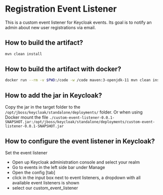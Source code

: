 # Registration Event Listener

This is a custom event listener for Keycloak events. 
Its goal is to notify an admin about new user registrations via email.

## How to build the artifact?

```sh
mvn clean install
```

## How to build the artifact with docker?

```sh
docker run --rm -v $PWD:/code -w /code maven:3-openjdk-11 mvn clean install
```

## How to add the jar in Keycloak?

Copy the jar in the target folder to the `/opt/jboss/keycloak/standalone/deployments/` folder.
Or when using Docker mount the file `./custom-event-listener-0.0.1-SNAPSHOT.jar:/opt/jboss/keycloak/standalone/deployments/custom-event-listener-0.0.1-SNAPSHOT.jar`

## How to configure the event listener in Keycloak?

Set the event listener

* Open up Keycloak administration console and select your realm
* Go to events in the left side bar under Manage
* Open the config [tab]
* click in the input box next to event listeners, a dropdown with all available event listeners is shown
* select our custom_event_listener
